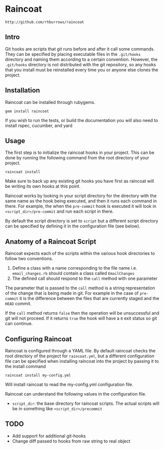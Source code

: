 # Raincoat

    http://github.com/rhburrows/raincoat

## Intro

Git hooks are scripts that git runs before and after it call some
commands. They can be specified by placing executable files in the
`.git/hooks` directory and naming them according to a certain
convention. However, the `.git/hooks` directory is not distributed
with the git repository, so any hooks that you install must be
reinstalled every time you or anyone else clones the project.

## Installation

Raincoat can be installed through rubygems.

    gem install raincoat

If you wish to run the tests, or build the documentation you will also
need to install rspec, cucumber, and yard

## Usage

The first step is to initialize the raincoat hooks in your
project. This can be done by running the following command from the
root directory of your project.

    raincoat install

Make sure to back up any existing git hooks you have first as raincoat
will be writing its own hooks at this point.

Raincoat works by looking in your script directory for the directory
with the same name as the hook being executed, and then it runs each
command in there. For example, the when the `pre-commit` hook is
executed it will look in `<script_dir>/pre-commit` and run each script
in there.

By default the script directory is set to `script` but a different
script directory can be specified by defining it in the configuration
file (see below).

## Anatomy of a Raincoat Script

Raincoat expects each of the scripts within the various hook
directories to follow two conventions.

1. Define a class with a name corresponding to the file name
  i.e. `email_changes.rb` should contain a class called `EmailChanges`
2. The defined call should respond to the `call` method with one
  parameter

The parameter that is passed to the `call` method is a string
representation of the change that is being made in git. For example in
the case of `pre-commit` it is the difference between the files that
are currently staged and the `HEAD` commit.

If the `call` method returns `false` then the operation will be
unsuccessful and git will not proceed. If it returns `true` the hook
will have a `0` exit status so git can continue.

## Configuring Raincoat

Raincoat is configured through a YAML file. By default raincoat checks
the root directory of the project for `raincoat.yml`, but a different
configuration file can be specified when installing raincoat into the
project by passing it to the install command

    raincoat install my-config.yml

Will install raincoat to read the my-config.yml configuration file.

Raincoat can understand the following values in the configuration
file.

* `script_dir`: the base directory for raincoat scripts. The actual
  scripts will be in something like `<script_dir>/precommit`

## TODO

* Add support for additional git-hooks
* Change diff passed to hooks from raw string to real object
